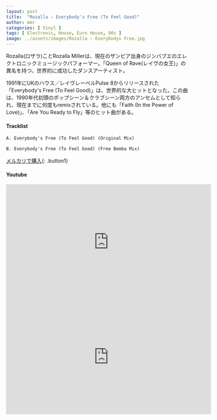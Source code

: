 ```yaml
---
layout: post
title:  "Rozalla – Everybody's Free (To Feel Good)"
author: mmr
categories: [ Vinyl ]
tags: [ Electronic, House, Euro House, 90s ]
image: ../assets/images/Rozalla – Everybodys Free.jpg
---
```


Rozalla(ロザラ)ことRozalla Millerは、現在のザンビア出身のジンバブエのエレクトロニックミュージックパフォーマー。「Queen of Rave(レイヴの女王)」の異名を持つ、世界的に成功したダンスアーティスト。

1991年にUKのハウス／レイヴレーベルPulse 8からリリースされた「Everybody's Free (To Feel Good)」は、世界的な大ヒットとなった。この曲は、1990年代初頭のポップシーン＆クラブシーン両方のアンセムとして知られ、現在までに何度もremixされている。他にも「Faith (In the Power of Love)」、「Are You Ready to Fly」等のヒット曲がある。


#### Tracklist
```md
A. Everybody's Free (To Feel Good) (Original Mix)

B. Everybody's Free (To Feel Good) (Free Bemba Mix)
```

[メルカリで購入](https://jp.mercari.com/item/m28368078894?afid=6142608987){: .button1}

#### Youtube
<iframe width="560" height="315" src="https://www.youtube.com/embed/LM9kN4v065Y?si=e_xzhqQMWAQavbkj" title="YouTube video player" frameborder="0" allow="accelerometer; autoplay; clipboard-write; encrypted-media; gyroscope; picture-in-picture; web-share" referrerpolicy="strict-origin-when-cross-origin" allowfullscreen></iframe>

<iframe width="560" height="315" src="https://www.youtube.com/embed/xEJXtnNriXI?si=VrOoMkSL6hQQGSWP" title="YouTube video player" frameborder="0" allow="accelerometer; autoplay; clipboard-write; encrypted-media; gyroscope; picture-in-picture; web-share" referrerpolicy="strict-origin-when-cross-origin" allowfullscreen></iframe>